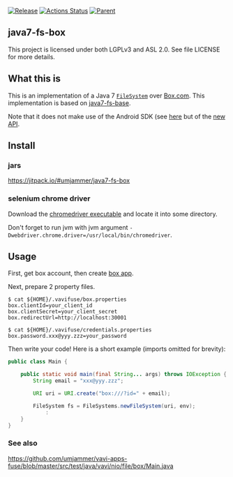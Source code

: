 [![Release](https://jitpack.io/v/umjammer/java7-fs-box.svg)](https://jitpack.io/#umjammer/java7-fs-box) [![Actions Status](https://github.com/umjammer/java7-fs-box/workflows/Java%20CI/badge.svg)](https://github.com/umjammer/java7-fs-box/actions) [![Parent](https://img.shields.io/badge/Parent-vavi--apps--fuse-pink)](https://github.com/umjammer/vavi-apps-fuse)

## java7-fs-box

This project is licensed under both LGPLv3 and ASL 2.0. See file LICENSE for more details.

## What this is

This is an implementation of a Java 7
[`FileSystem`](https://docs.oracle.com/javase/7/docs/api/java/nio/file/FileSystem.html) over
[Box.com](https://box.com). This implementation is based on
[java7-fs-base](https://github.com/fge/java7-fs-base).

Note that it does not make use of the Android SDK (see
[here](https://github.com/box/box-java-sdk-v2) but of the [new
API](https://github.com/box/box-java-sdk).

## Install

### jars

https://jitpack.io/#umjammer/java7-fs-box

### selenium chrome driver

Download the [chromedriver executable](https://chromedriver.chromium.org/downloads) and locate it into some directory.

Don't forget to run jvm with jvm argument `-Dwebdriver.chrome.driver=/usr/local/bin/chromedriver`.

## Usage

First, get box account, then create [box app](https://app.box.com/developers/console).

Next, prepare 2 property files.

```shell
$ cat ${HOME}/.vavifuse/box.properties
box.clientId=your_client_id
box.clientSecret=your_client_secret
box.redirectUrl=http://localhost:30001
```

```shell
$ cat ${HOME}/.vavifuse/credentials.properties
box.password.xxx@yyy.zzz=your_password
```

Then write your code! Here is a short example (imports omitted for brevity):

```java
public class Main {

    public static void main(final String... args) throws IOException {
        String email = "xxx@yyy.zzz";

        URI uri = URI.create("box:///?id=" + email);

        FileSystem fs = FileSystems.newFileSystem(uri, env);
            :
    }
}
```

### See also

https://github.com/umjammer/vavi-apps-fuse/blob/master/src/test/java/vavi/nio/file/box/Main.java
